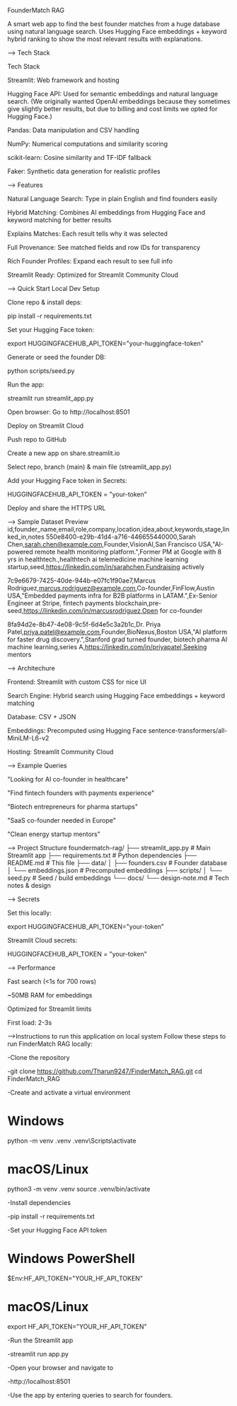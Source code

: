 FounderMatch RAG

A smart web app to find the best founder matches from a huge database using natural language search. Uses Hugging Face embeddings + keyword hybrid ranking to show the most relevant results with explanations.






--> Tech Stack

Tech Stack

Streamlit: Web framework and hosting

Hugging Face API: Used for semantic embeddings and natural language search. (We originally wanted OpenAI embeddings because they sometimes give slightly better results, but due to billing and cost limits we opted for Hugging Face.)

Pandas: Data manipulation and CSV handling

NumPy: Numerical computations and similarity scoring

scikit-learn: Cosine similarity and TF-IDF fallback

Faker: Synthetic data generation for realistic profiles





--> Features

Natural Language Search: Type in plain English and find founders easily

Hybrid Matching: Combines AI embeddings from Hugging Face and keyword matching for better results

Explains Matches: Each result tells why it was selected

Full Provenance: See matched fields and row IDs for transparency

Rich Founder Profiles: Expand each result to see full info

Streamlit Ready: Optimized for Streamlit Community Cloud

--> Quick Start
Local Dev Setup

Clone repo & install deps:

pip install -r requirements.txt


Set your Hugging Face token:

export HUGGINGFACEHUB_API_TOKEN="your-huggingface-token"


Generate or seed the founder DB:

python scripts/seed.py


Run the app:

streamlit run streamlit_app.py


Open browser: Go to http://localhost:8501

Deploy on Streamlit Cloud

Push repo to GitHub

Create a new app on share.streamlit.io

Select repo, branch (main) & main file (streamlit_app.py)

Add your Hugging Face token in Secrets:

HUGGINGFACEHUB_API_TOKEN = "your-token"


Deploy and share the HTTPS URL

--> Sample Dataset Preview
id,founder_name,email,role,company,location,idea,about,keywords,stage,linked_in,notes
550e8400-e29b-41d4-a716-446655440000,Sarah Chen,sarah.chen@example.com,Founder,VisionAI,San Francisco USA,"AI-powered remote health monitoring platform.",Former PM at Google with 8 yrs in healthtech.,healthtech ai telemedicine machine learning startup,seed,https://linkedin.com/in/sarahchen,Fundraising actively

7c9e6679-7425-40de-944b-e07fc1f90ae7,Marcus Rodriguez,marcus.rodriguez@example.com,Co-founder,FinFlow,Austin USA,"Embedded payments infra for B2B platforms in LATAM.",Ex-Senior Engineer at Stripe, fintech payments blockchain,pre-seed,https://linkedin.com/in/marcusrodriguez,Open for co-founder

8fa94d2e-8b47-4e08-9c5f-6d4e5c3a2b1c,Dr. Priya Patel,priya.patel@example.com,Founder,BioNexus,Boston USA,"AI platform for faster drug discovery.",Stanford grad turned founder, biotech pharma AI machine learning,series A,https://linkedin.com/in/priyapatel,Seeking mentors

--> Architechure

Frontend: Streamlit with custom CSS for nice UI

Search Engine: Hybrid search using Hugging Face embeddings + keyword matching

Database: CSV + JSON

Embeddings: Precomputed using Hugging Face sentence-transformers/all-MiniLM-L6-v2

Hosting: Streamlit Community Cloud

--> Example Queries

"Looking for AI co-founder in healthcare"

"Find fintech founders with payments experience"

"Biotech entrepreneurs for pharma startups"

"SaaS co-founder needed in Europe"

"Clean energy startup mentors"

--> Project Structure
foundermatch-rag/
├── streamlit_app.py        # Main Streamlit app
├── requirements.txt        # Python dependencies
├── README.md               # This file
├── data/
│   ├── founders.csv        # Founder database
│   └── embeddings.json     # Precomputed embeddings
├── scripts/
│   └── seed.py             # Seed / build embeddings
└── docs/
    └── design-note.md      # Tech notes & design



--> Secrets

Set this locally:

export HUGGINGFACEHUB_API_TOKEN="your-token"


Streamlit Cloud secrets:

HUGGINGFACEHUB_API_TOKEN = "your-token"

--> Performance

Fast search (<1s for 700 rows)

~50MB RAM for embeddings

Optimized for Streamlit limits

First load: 2-3s





-->Instructions to run this application on local system
Follow these steps to run FinderMatch RAG locally:

-Clone the repository

-git clone https://github.com/Tharun9247/FinderMatch_RAG.git
cd FinderMatch_RAG


-Create and activate a virtual environment

# Windows
python -m venv .venv
.venv\Scripts\activate

# macOS/Linux
python3 -m venv .venv
source .venv/bin/activate


-Install dependencies

-pip install -r requirements.txt


-Set your Hugging Face API token

# Windows PowerShell
$Env:HF_API_TOKEN="YOUR_HF_API_TOKEN"

# macOS/Linux
export HF_API_TOKEN="YOUR_HF_API_TOKEN"


-Run the Streamlit app

-streamlit run app.py


-Open your browser and navigate to

-http://localhost:8501


-Use the app by entering queries to search for founders.